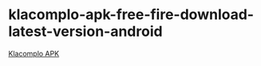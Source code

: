 ﻿# klacomplo-apk-free-fire-download-latest-version-android
[Klacomplo APK](https://klacomplo.apkmodjoy.org/)
